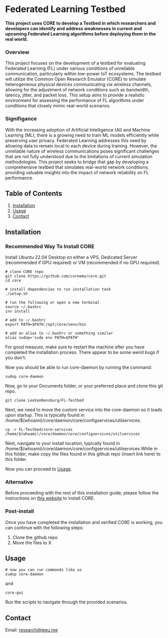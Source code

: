 # Federated Learning Testbed

**This project uses CORE to develop a Testbed in which researchers and developers can identify and address weaknesses in current and upcoming Federated Learning algorithms before deploying them in the real world.**

### Overview
This project focuses on the development of a testbed for evaluating Federated Learning (FL) under various conditions of unreliable communication, particularly within low-power IoT ecosystems. The testbed will utilize the Common Open Research Emulator (CORE) to simulate heterogeneous physical devices communicating via wireless channels, allowing for the adjustment of network conditions such as bandwidth, latency, jitter, and packet loss. This setup aims to provide a realistic environment for assessing the performance of FL algorithms under conditions that closely mimic real-world scenarios.

### Signifigance
With the increasing adoption of Artificial Intelligence (AI) and Machine Learning (ML), there is a growing need to train ML models efficiently while preserving user privacy. Federated Learning addresses this need by allowing data to remain local to each device during training. However, the unreliable nature of wireless communications poses significant challenges that are not fully understood due to the limitations of current simulation methodologies. This project seeks to bridge that gap by developing a comprehensive testbed that simulates real-world network conditions, providing valuable insights into the impact of network reliability on FL performance.

## Table of Contents

1. [Installation](#installation)
2. [Usage](#usage)
3. [Contact](#contact)

## Installation

### Recommended Way To Install CORE

Install Ubuntu 22.04 Desktop on either a VPS, Dedicated Server (recommended if GPU required) or VM (recommended if no GPU required).
```
# clone CORE repo
git clone https://github.com/coreemu/core.git
cd core

# install dependencies to run installation task
./setup.sh

# run the following or open a new terminal
source ~/.bashrc
inv install

# add to ~/.bashrc
export PATH=$PATH:/opt/core/venv/bin

# add an alias to ~/.bashrc or something similar
alias sudop='sudo env PATH=$PATH'
```

For good measure, make sure to restart the machine after you have completed the installation process. There appear to be some weird bugs if you don't.

Now you should be able to run core-daemon by running the command:
```
sudop core-daemon
```

Now, go to your Documents folder, or your preferred place and clone this git repo. 
```
git clone LeoVanRensburg/FL-Testbed
```
Next, we need to move the custom service into the core-daemon so it loads upon startup. This is typically found in /home/$(whoami)/core/daemon/core/configservices/utilservices.
```
cp -r FL-Testbed/core-services /home/$(whoami)/core/daemon/core/configservices/utilservices
```

Next, navigate to your install location, typically found in /home/$(whoami)/core/daemon/core/configservices/utilservices
While in this folder, make copy the files found in this github repo (insert link here) to this folder.

Now you can proceed to [Usage](#usage).

### Alternative
Before proceeding with the rest of this installation guide, please follow the instructions on [this website](https://coreemu.github.io/core/install.html) to install CORE.

### Post-install

Once you have completed the installation and verified CORE is working, you can continue with the following steps:
1. Clone the github repo
2. Move the files to X

## Usage
```
# now you can run commands like so
sudop core-daemon
```
and
```
core-gui
```

Run the scripts to navigate through the provided scenarios.

## Contact
Email: research@leeu.me
